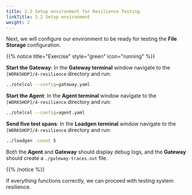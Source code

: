 ```yaml
---
title: 2.2 Setup environment for Resilience Testing
linkTitle: 2.2 Setup environment
weight: 2
---
```


Next, we will configure our environment to be ready for testing the **File Storage** configuration.

{{% notice title="Exercise" style="green" icon="running" %}}

**Start the Gateway**: In the **Gateway terminal** window navigate to the `[WORKSHOP]/4-resilience` directory and run:

```bash { title="Start the Gateway" }
../otelcol --config=gateway.yaml
```

**Start the Agent**: In the **Agent terminal** window navigate to the `[WORKSHOP]/4-resilience` directory and run:

```bash { title="Start the Agent" }
../otelcol --config=agent.yaml
```

**Send five test spans**: In the **Loadgen terminal** window navigate to the `[WORKSHOP]/4-resilience` directory and run:

```bash { title="Start Load Generator" }
../loadgen -count 5
```

Both the **Agent** and **Gateway** should display debug logs, and the **Gateway** should create a `./gateway-traces.out` file.

{{% /notice %}}

If everything functions correctly, we can proceed with testing system resilience.

